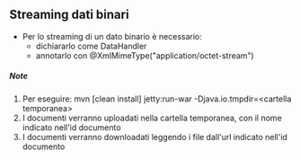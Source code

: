 ## Streaming dati binari
- Per lo streaming di un dato binario è necessario:
    * dichiararlo come DataHandler
    * annotarlo con @XmlMimeType("application/octet-stream")
    
    
##### Note
1. Per eseguire: mvn [clean install] jetty:run-war -Djava.io.tmpdir=&lt;cartella temporanea&gt;
2. I documenti verranno uploadati nella cartella temporanea, con il nome indicato nell'id documento
3. I documenti verranno downloadati leggendo i file dall'url indicato nell'id documento
